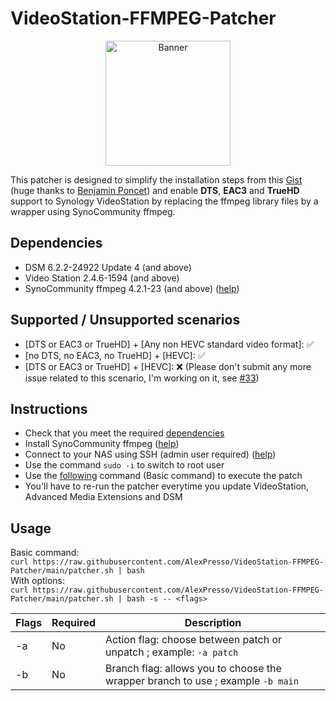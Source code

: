 # VideoStation-FFMPEG-Patcher 

<p align="center">
  <img src="https://github.com/AlexPresso/VideoStation-FFMPEG-Patcher/blob/main/banner.png?raw=true" height=200px alt="Banner">
</p>

This patcher is designed to simplify the installation steps from this [Gist](https://gist.github.com/BenjaminPoncet/bbef9edc1d0800528813e75c1669e57e) (huge thanks to [Benjamin Poncet](https://github.com/BenjaminPoncet)) and enable **DTS**, **EAC3** and **TrueHD** support to Synology VideoStation by replacing the ffmpeg library files by a wrapper using SynoCommunity ffmpeg.

## Dependencies
- DSM 6.2.2-24922 Update 4 (and above)
- Video Station 2.4.6-1594 (and above)
- SynoCommunity ffmpeg 4.2.1-23 (and above) ([help](https://synocommunity.com/#easy-install))

## Supported / Unsupported scenarios
- [DTS or EAC3 or TrueHD] + [Any non HEVC standard video format]: ✅
- [no DTS, no EAC3, no TrueHD] + [HEVC]: ✅
- [DTS or EAC3 or TrueHD] + [HEVC]: ❌ (Please don't submit any more issue related to this scenario, I'm working on it, see [#33](https://github.com/AlexPresso/VideoStation-FFMPEG-Patcher/pull/33))

## Instructions
- Check that you meet the required [dependencies](https://github.com/AlexPresso/VideoStation-FFMPEG-Patcher#dependencies)
- Install SynoCommunity ffmpeg ([help](https://synocommunity.com/#easy-install))
- Connect to your NAS using SSH (admin user required) ([help](https://www.synology.com/en-global/knowledgebase/DSM/tutorial/General_Setup/How_to_login_to_DSM_with_root_permission_via_SSH_Telnet))
- Use the command `sudo -i` to switch to root user
- Use the [following](https://github.com/AlexPresso/VideoStation-FFMPEG-Patcher#usage) command (Basic command) to execute the patch
- You'll have to re-run the patcher everytime you update VideoStation, Advanced Media Extensions and DSM

## Usage
Basic command:  
`curl https://raw.githubusercontent.com/AlexPresso/VideoStation-FFMPEG-Patcher/main/patcher.sh | bash`   
With options:  
`curl https://raw.githubusercontent.com/AlexPresso/VideoStation-FFMPEG-Patcher/main/patcher.sh | bash -s -- <flags>`

| Flags | Required | Description                                                                     |
|-------|----------|---------------------------------------------------------------------------------|
| -a    | No       | Action flag: choose between patch or unpatch ; example: `-a patch`              |
| -b    | No       | Branch flag: allows you to choose the wrapper branch to use ; example `-b main` |                                                        
